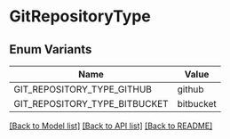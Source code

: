 # GitRepositoryType

## Enum Variants

| Name | Value |
|---- | -----|
| GIT_REPOSITORY_TYPE_GITHUB | github |
| GIT_REPOSITORY_TYPE_BITBUCKET | bitbucket |


[[Back to Model list]](../README.md#documentation-for-models) [[Back to API list]](../README.md#documentation-for-api-endpoints) [[Back to README]](../README.md)


